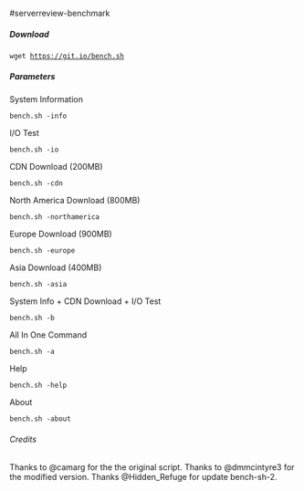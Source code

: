 #serverreview-benchmark

<h5>Download</h5>

<code>wget https://git.io/bench.sh</code>

<h5>Parameters</h5>

<p>System Information</p>

<p><code>bench.sh -info</code></p>

<p>I/O Test</p>

<p><code>bench.sh -io</code></p>

<p>CDN Download (200MB)</p>

<p><code>bench.sh -cdn</code></p>

<p>North America Download (800MB)</p>

<p><code>bench.sh -northamerica</code></p>

<p>Europe Download (900MB)</p>

<p><code>bench.sh -europe</code></p>

<p>Asia Download (400MB)</p>

<p><code>bench.sh -asia</code></p>

<p>System Info + CDN Download + I/O Test</p>

<p><code>bench.sh -b</code></p>

<p>All In One Command</p>

<p><code>bench.sh -a</code></p>

<p>Help</p>

<p><code>bench.sh -help</code></p>

<p>About</p>

<p><code>bench.sh -about</code>


<h6>Credits</h6>

Thanks to @camarg for the the original script. Thanks to @dmmcintyre3 for the modified version. Thanks @Hidden_Refuge for update bench-sh-2.
